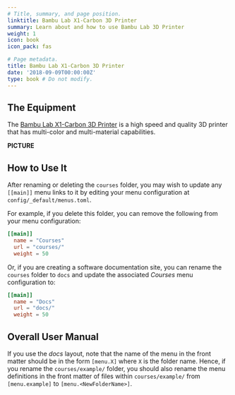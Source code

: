 ```yaml
---
# Title, summary, and page position.
linktitle: Bambu Lab X1-Carbon 3D Printer
summary: Learn about and how to use Bambu Lab 3D Printer
weight: 1
icon: book
icon_pack: fas

# Page metadata.
title: Bambu Lab X1-Carbon 3D Printer
date: '2018-09-09T00:00:00Z'
type: book # Do not modify.
---
```


## The Equipment

The [Bambu Lab X1-Carbon 3D Printer](https://us.store.bambulab.com/products/x1-carbon-3d-printer) is a high speed and quality 3D printer that has multi-color and multi-material capabilities.

**PICTURE**


## How to Use It

After renaming or deleting the `courses` folder, you may wish to update any `[[main]]` menu links to it by editing your menu configuration at `config/_default/menus.toml`.

For example, if you delete this folder, you can remove the following from your menu configuration:

```toml
[[main]]
  name = "Courses"
  url = "courses/"
  weight = 50
```

Or, if you are creating a software documentation site, you can rename the `courses` folder to `docs` and update the associated _Courses_ menu configuration to:

```toml
[[main]]
  name = "Docs"
  url = "docs/"
  weight = 50
```

## Overall User Manual
If you use the _docs_ layout, note that the name of the menu in the front matter should be in the form `[menu.X]` where `X` is the folder name. Hence, if you rename the `courses/example/` folder, you should also rename the menu definitions in the front matter of files within `courses/example/` from `[menu.example]` to `[menu.<NewFolderName>]`.
